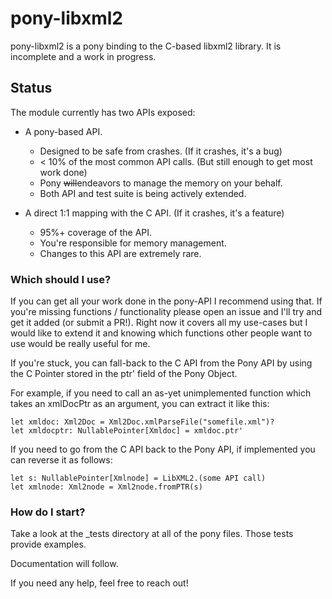 # pony-libxml2

pony-libxml2 is a pony binding to the C-based libxml2 library. It is incomplete and a work in progress.


## Status

The module currently has two APIs exposed:

* A pony-based API.
  * Designed to be safe from crashes. (If it crashes, it's a bug)
  * < 10% of the most common API calls. (But still enough to get most work done)
  * Pony ~~will~~endeavors to manage the memory on your behalf.
  * Both API and test suite is being actively extended.


* A direct 1:1 mapping with the C API. (If it crashes, it's a feature)
  * 95%+ coverage of the API.
  * You're responsible for memory management.
  * Changes to this API are extremely rare.


### Which should I use?

If you can get all your work done in the pony-API I recommend using that. If you're missing functions / functionality please open an issue and I'll try and get it added (or submit a PR!).  Right now it covers all my use-cases but I would like to extend it and knowing which functions other people want to use would be really useful for me.

If you're stuck, you can fall-back to the C API from the Pony API by using the C Pointer stored in the ptr' field of the Pony Object.

For example, if you need to call an as-yet unimplemented function which takes an xmlDocPtr as an argument, you can extract it like this:

```pony
let xmldoc: Xml2Doc = Xml2Doc.xmlParseFile("somefile.xml")?
let xmldocptr: NullablePointer[Xmldoc] = xmldoc.ptr'
```

If you need to go from the C API back to the Pony API, if implemented you can reverse it as follows:

```pony
let s: NullablePointer[Xmlnode] = LibXML2.(some API call)
let xmlnode: Xml2node = Xml2node.fromPTR(s)
```

### How do I start?

Take a look at the \_tests directory at all of the pony files. Those tests provide examples.

Documentation will follow.

If you need any help, feel free to reach out!

